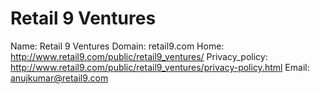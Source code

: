 
# Retail 9 Ventures

Name: Retail 9 Ventures
Domain: retail9.com
Home: http://www.retail9.com/public/retail9_ventures/
Privacy_policy: http://www.retail9.com/public/retail9_ventures/privacy-policy.html
Email: anujkumar@retail9.com
